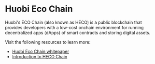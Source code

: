 # Huobi Eco Chain

Huobi's ECO Chain (also known as HECO) is a public blockchain that provides developers with a low-cost onchain environment for running decentralized apps (dApps) of smart contracts and storing digital assets.

Visit the following resources to learn more:

- [Huobi Eco Chain whitepaper](https://www.hecochain.com/developer.133bd45.pdf)
- [Introduction to HECO Chain](https://docs.hecochain.com/#/)
